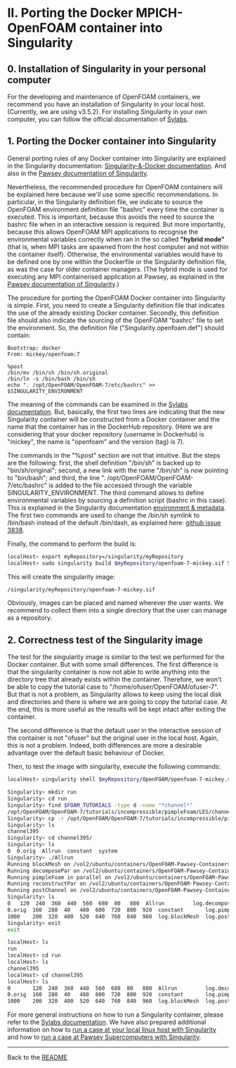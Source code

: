 # II. Porting the Docker MPICH-OpenFOAM container into Singularity

## 0. Installation of Singularity in your personal computer

For the developing and maintenance of OpenFOAM containers, we recommend you have an installation of Singularity in your local host. (Currently, we are using v3.5.2). For installing Singularity in your own computer, you can follow the official documentation of [Sylabs](https://sylabs.io/).

## 1. Porting the Docker container into Singularity

General porting rules of any Docker container into Singularity are explained in the Singularity documentation: [Singularity-&-Docker documentation](https://sylabs.io/guides/3.5/user-guide/singularity_and_docker.html#). And also in the [Pawsey documentation of Singularity](https://support.pawsey.org.au/documentation/display/US/Singularity).

Nevertheless, the recommended procedure for OpenFOAM containers will be explained here because we'll use some specific recommendations. In particular, in the Singularity definition file, we indicate to source the OpenFOAM environment definition file "bashrc" every time the container is executed. This is important, because this avoids the need to source the bashrc file when in an interactive session is required. But more importantly, because this allows OpenFOAM MPI applications to recognise the environmental variables correctly when ran in the so called **"hybrid mode"** (that is, when MPI tasks are spawned from the host computer and not within the container itself). Otherwise, the environmental variables would have to be defined one by one within the Dockerfile or the Singularity definition file, as was the case for older container managers. (The hybrid mode is used for executing any MPI containerised application at Pawsey, as explained in the [Pawsey documentation of Singularity](https://support.pawsey.org.au/documentation/display/US/Singularity).)

The procedure for porting the OpenFOAM Docker container into Singularity is simple. First, you need to create a Singularity definition file that indicates the use of the already existing Docker container. Secondly, this definition file should also indicate the sourcing of the OpenFOAM "bashrc" file to set the environment. So, the definition file ("Singularity.openfoam.def") should contain:

```Singularity
Bootstrap: docker
From: mickey/openfoam:7

%post
/bin/mv /bin/sh /bin/sh.original
/bin/ln -s /bin/bash /bin/sh
echo ". /opt/OpenFOAM/OpenFOAM-7/etc/bashrc" >> $SINGULARITY_ENVIRONMENT
```
The meaning of the commands can be examined in the [Sylabs documentation](https://sylabs.io/). But, basically, the first two lines are indicating that the new Singularity container will be constructed from a Docker container and the name that the container has in the DockerHub repository. (Here we are considering that your docker repository (username in Dockerhub) is "mickey", the name is "openfoam" and the version (tag) is 7).

The commands in the "%post" section are not that intuitive. But the steps are the following: first, the shell definition "/bin/sh" is backed up to "bin/sh/original"; second, a new link with the name "/bin/sh" is now pointing to "bin/bash"; and third, the line ". /opt/OpenFOAM/OpenFOAM-7/etc/bashrc" is added to the file accessed through the variable SINGULARITY_ENVIRONMENT. The third command allows to define environmental variables by sourcing a definition script (bashrc in this case). This is explained in the Singularity documentation [environment & metadata](https://sylabs.io/guides/3.5/user-guide/environment_and_metadata.html). The first two commands are used to change the /bin/sh symlink to /bin/bash instead of the default /bin/dash, as explained here: [github issue 3838](https://github.com/sylabs/singularity/issues/3838).


Finally, the command to perform the build is:

```bash
localHost> export myRepository=/singularity/myRepository
localHost> sudo singularity build $myRepository/openfoam-7-mickey.sif Singularity.openfoam.def
```
This will create the singularity image:
```bash
/singularity/myRepository/openfoam-7-mickey.sif
```
Obviously, images can be placed and named wherever the user wants. We recommend to collect them into a single directory that the user can manage as a repository.

## 2. Correctness test of the Singularity image

The test for the singularity image is similar to the test we performed for the Docker container. But with some small differences. The first difference is that the singularity container is now not able to write anything into the directory tree that already exists within the container. Therefore, we won't be able to copy the tutorial case to "/home/ofuser/OpenFOAM/ofuser-7". But that is not a problem, as Singularity allows to keep using the local disk and directories and there is where we are going to copy the tutorial case. At the end, this is more useful as the results will be kept intact after exiting the container.

The second difference is that the default user in the interactive session of the container is not "ofuser" but the original user in the local host. Again, this is not a problem. Indeed, both differences are more a desirable advantage over the default basic behaviour of Docker.

Then, to test the image with singularity, execute the following commands:

```bash
localHost> singularity shell $myRepository/OpenFOAM/openfoam-7-mickey.sif 

Singularity> mkdir run
Singularity> cd run
Singularity> find $FOAM_TUTORIALS -type d -name "*channel*"
/opt/OpenFOAM/OpenFOAM-7/tutorials/incompressible/pimpleFoam/LES/channel395
Singularity> cp -r /opt/OpenFOAM/OpenFOAM-7/tutorials/incompressible/pimpleFoam/LES/channel395 .
Singularity> ls
channel395
Singularity> cd channel395/
Singularity> ls
0  0.orig  Allrun  constant  system
Singularity> ./Allrun
Running blockMesh on /vol2/ubuntu/containers/OpenFOAM-Pawsey-Containers/openfoam-7/02_PortingToSingularity/localDisk/run/channel395
Running decomposePar on /vol2/ubuntu/containers/OpenFOAM-Pawsey-Containers/openfoam-7/02_PortingToSingularity/localDisk/run/channel395
Running pimpleFoam in parallel on /vol2/ubuntu/containers/OpenFOAM-Pawsey-Containers/openfoam-7/02_PortingToSingularity/localDisk/run/channel395 using 4 processes
Running reconstructPar on /vol2/ubuntu/containers/OpenFOAM-Pawsey-Containers/openfoam-7/02_PortingToSingularity/localDisk/run/channel395
Running postChannel on /vol2/ubuntu/containers/OpenFOAM-Pawsey-Containers/openfoam-7/02_PortingToSingularity/localDisk/run/channel395
Singularity> ls
0	120  240  360  440  560  680  80   880	Allrun	       log.decomposePar  log.reconstructPar  system
0.orig	160  280  40   480  600  720  800  920	constant       log.pimpleFoam	 postProcessing
1000	200  320  400  520  640  760  840  960	log.blockMesh  log.postChannel	 processors4
Singularity> exit
exit

localHost> ls
run
localHost> cd run
localHost> ls
channel395
localHost> cd channel395
localHost> ls
0       120  240  360  440  560  680  80   880  Allrun         log.decomposePar  log.reconstructPar  system
0.orig  160  280  40   480  600  720  800  920  constant       log.pimpleFoam    postProcessing
1000    200  320  400  520  640  760  840  960  log.blockMesh  log.postChannel   processors4
```
For more general instructions on how to run a Singularity container, please refer to the [Sylabs documentation](https://sylabs.io/). We have also prepared additional information on how to [run a case at your local linux host with Singularity](./Documentation/ContainerUsage/RunningLocalWithSingularity.md) and how to [run a case at Pawsey Supercomputers with Singularity](./Documentation/ContainerUsage/RunningAtPawseyWithSingularity.md).

---
Back to the [README](../../README.md)





